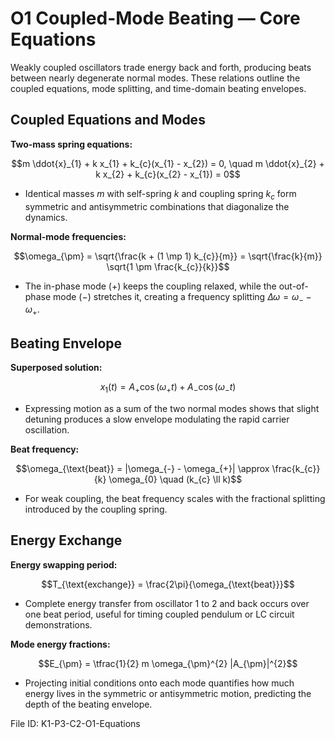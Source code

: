 # O1 Coupled-Mode Beating — Core Equations

Weakly coupled oscillators trade energy back and forth, producing beats between nearly degenerate normal modes. These relations outline the coupled equations, mode splitting, and time-domain beating envelopes.

## Coupled Equations and Modes
**Two-mass spring equations:**

$$m \ddot{x}_{1} + k x_{1} + k_{c}(x_{1} - x_{2}) = 0, \quad m \ddot{x}_{2} + k x_{2} + k_{c}(x_{2} - x_{1}) = 0$$

- Identical masses $m$ with self-spring $k$ and coupling spring $k_{c}$ form symmetric and antisymmetric combinations that diagonalize the dynamics.

**Normal-mode frequencies:**

$$\omega_{\pm} = \sqrt{\frac{k + (1 \mp 1) k_{c}}{m}} = \sqrt{\frac{k}{m}} \sqrt{1 \pm \frac{k_{c}}{k}}$$

- The in-phase mode ($+$) keeps the coupling relaxed, while the out-of-phase mode ($-$) stretches it, creating a frequency splitting $\Delta \omega = \omega_{-} - \omega_{+}$.

## Beating Envelope
**Superposed solution:**

$$x_{1}(t) = A_{+} \cos(\omega_{+} t) + A_{-} \cos(\omega_{-} t)$$

- Expressing motion as a sum of the two normal modes shows that slight detuning produces a slow envelope modulating the rapid carrier oscillation.

**Beat frequency:**

$$\omega_{\text{beat}} = |\omega_{-} - \omega_{+}| \approx \frac{k_{c}}{k} \omega_{0} \quad (k_{c} \ll k)$$

- For weak coupling, the beat frequency scales with the fractional splitting introduced by the coupling spring.

## Energy Exchange
**Energy swapping period:**

$$T_{\text{exchange}} = \frac{2\pi}{\omega_{\text{beat}}}$$

- Complete energy transfer from oscillator 1 to 2 and back occurs over one beat period, useful for timing coupled pendulum or LC circuit demonstrations.

**Mode energy fractions:**

$$E_{\pm} = \tfrac{1}{2} m \omega_{\pm}^{2} |A_{\pm}|^{2}$$

- Projecting initial conditions onto each mode quantifies how much energy lives in the symmetric or antisymmetric motion, predicting the depth of the beating envelope.

File ID: K1-P3-C2-O1-Equations
